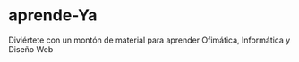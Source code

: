 # aprende-Ya
Diviértete con un montón de material para aprender Ofimática, Informática y Diseño Web

